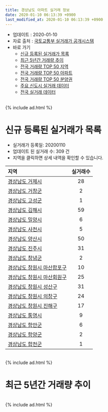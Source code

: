 ```yaml
---
title: 경상남도 아파트 실거래 정보
date: 2020-01-10 06:13:39 +0900
last_modified_at: 2020-01-10 06:13:39 +0900
---
```


* 업데이트 : 2020-01-10
* 자료 출처 : [국토교통부 실거래가 공개시스템](http://rt.molit.go.kr)
* 바로 가기
    * [신규 등록된 실거래가 목록](#신규-등록된-실거래가-목록)
    * [최근 5년간 거래량 추이](#최근-5년간-거래량-추이)
    * [전국 거래량 TOP 50 지역](https://inasie.github.io/apt-trade-info/최근-3개월-전국에서-가장-거래가-많이-발생한-지역)
    * [전국 거래량 TOP 50 아파트](https://inasie.github.io/apt-trade-info/최근-3개월-전국에서-가장-거래가-많이-발생한-아파트)
    * [전국 거래량 TOP 50 분양권](https://inasie.github.io/apt-trade-info/최근-3개월-전국에서-가장-거래가-많이-발생한-분양권)
    * [주요 신도시 실거래 데이터](https://inasie.github.io/apt-trade-info/주요-신도시)
    * [전국 실거래 데이터](https://inasie.github.io/apt-trade-info/전국)

<br>
{% include ad.html %}
<br>

# 신규 등록된 실거래가 목록
* 실거래가 등록일: 20200110
* 업데이트 된 실거래 수: 309 건
* 지역을 클릭하면 상세 내역을 확인할 수 있습니다.


|지역|실거래수|
|:---|:---:|
|[경상남도 거제시](https://inasie.github.io/apt-trade-info/경상남도-거제시)|28|
|[경상남도 거창군](https://inasie.github.io/apt-trade-info/경상남도-거창군)|2|
|[경상남도 고성군](https://inasie.github.io/apt-trade-info/경상남도-고성군)|1|
|[경상남도 김해시](https://inasie.github.io/apt-trade-info/경상남도-김해시)|59|
|[경상남도 밀양시](https://inasie.github.io/apt-trade-info/경상남도-밀양시)|6|
|[경상남도 사천시](https://inasie.github.io/apt-trade-info/경상남도-사천시)|5|
|[경상남도 양산시](https://inasie.github.io/apt-trade-info/경상남도-양산시)|50|
|[경상남도 진주시](https://inasie.github.io/apt-trade-info/경상남도-진주시)|31|
|[경상남도 창녕군](https://inasie.github.io/apt-trade-info/경상남도-창녕군)|2|
|[경상남도 창원시 마산합포구](https://inasie.github.io/apt-trade-info/경상남도-창원시-마산합포구)|10|
|[경상남도 창원시 마산회원구](https://inasie.github.io/apt-trade-info/경상남도-창원시-마산회원구)|25|
|[경상남도 창원시 성산구](https://inasie.github.io/apt-trade-info/경상남도-창원시-성산구)|31|
|[경상남도 창원시 의창구](https://inasie.github.io/apt-trade-info/경상남도-창원시-의창구)|24|
|[경상남도 창원시 진해구](https://inasie.github.io/apt-trade-info/경상남도-창원시-진해구)|17|
|[경상남도 통영시](https://inasie.github.io/apt-trade-info/경상남도-통영시)|9|
|[경상남도 함안군](https://inasie.github.io/apt-trade-info/경상남도-함안군)|6|
|[경상남도 함양군](https://inasie.github.io/apt-trade-info/경상남도-함양군)|2|
|[경상남도 합천군](https://inasie.github.io/apt-trade-info/경상남도-합천군)|1|


<br>
{% include ad.html %}
<br>

# 최근 5년간 거래량 추이


<div style="width:100%;">
    <canvas id="deal_progress" height="200"></canvas>
</div>

<script>
new Chart(document.getElementById("deal_progress"), {
    type: 'line',
    data: {
        labels: ['201501','201502','201503','201504','201505','201506','201507','201508','201509','201510','201511','201512','201601','201602','201603','201604','201605','201606','201607','201608','201609','201610','201611','201612','201701','201702','201703','201704','201705','201706','201707','201708','201709','201710','201711','201712','201801','201802','201803','201804','201805','201806','201807','201808','201809','201810','201811','201812','201901','201902','201903','201904','201905','201906','201907','201908','201909','201910','201911','201912','202001'],
        datasets: [{
            label: '매매',
            pointRadius: 1,
            data: [4155, 3626, 5566, 4756, 3833, 3724, 3641, 3196, 3468, 4621, 3457, 2720, 2523, 2431, 3485, 2990, 2692, 2804, 2886, 3151, 3203, 3913, 3355, 2499, 2097, 2723, 3184, 2449, 2611, 2666, 2477, 2403, 2293, 1953, 2159, 1903, 3061, 2498, 3277, 2518, 2670, 2265, 2174, 2163, 2368, 3184, 2648, 2288, 2778, 2819, 3412, 2737, 2738, 2646, 2846, 2946, 2889, 4816, 5555, 3135, 275],
            borderColor: "rgba(255, 201, 14, 1)",
            backgroundColor: "rgba(255, 201, 14, 0.5)",
            fill: false,
            lineTension: 0
        },{
            label: '전월세',
            pointRadius: 1,
            data: [2589, 2227, 2962, 2218, 1956, 1970, 2111, 1907, 1903, 2388, 2403, 2406, 2587, 2368, 2467, 2371, 2073, 1956, 2097, 2071, 2036, 2536, 2265, 2455, 2251, 2836, 2633, 2322, 2429, 2543, 2629, 2577, 2643, 2324, 2840, 2729, 3308, 2774, 3280, 2836, 2754, 2527, 2609, 2440, 2243, 2755, 2409, 2769, 3482, 3186, 3240, 2887, 2894, 2990, 3218, 3093, 2777, 3329, 3083, 2241, 295],
            borderColor: "rgba(0, 141, 185, 1)",
            backgroundColor: "rgba(0, 141, 185, 0.5)",
            fill: false,
            lineTension: 0
        }
        ]
    },
    options: {
        responsive: true,
        title: {
            display: false
        },
        tooltips: {
            mode: 'index',
            intersect: false
        },
        hover: {
            mode: 'nearest',
            intersect: true
        },
        scales: {
            xAxes: [{
                display: true,
                scaleLabel: {
                    display: true,
                    labelString: '년/월'
                }
            }],
            yAxes: [{
                display: true,
                ticks: {
                    suggestedMin: 0,
                },
                scaleLabel: {
                    display: true,
                    labelString: '실거래 수'
                }
            }]
        }
    }
});

</script>


<br>
{% include ad.html %}
<br>

